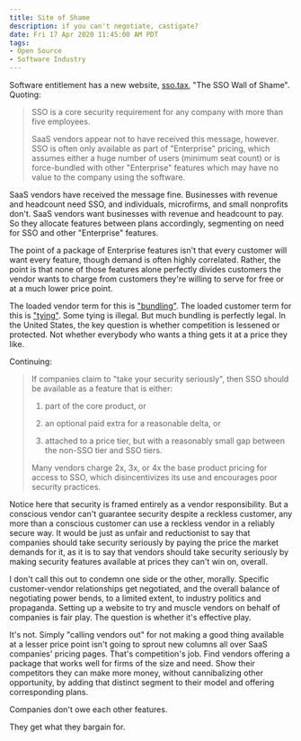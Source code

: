 ```yaml
---
title: Site of Shame
description: if you can't negotiate, castigate?
date: Fri 17 Apr 2020 11:45:00 AM PDT
tags:
- Open Source
- Software Industry
---
```


Software entitlement has a new website, [sso.tax](https://sso.tax), "The SSO Wall of Shame".  Quoting:

> SSO is a core security requirement for any company with more than five employees.
>
> SaaS vendors appear not to have received this message, however.  SSO is often only available as part of "Enterprise" pricing, which assumes either a huge number of users (minimum seat count) or is force-bundled with other "Enterprise" features which may have no value to the company using the software.

SaaS vendors have received the message fine.  Businesses with revenue and headcount need SSO, and individuals, microfirms, and small nonprofits don't.  SaaS vendors want businesses with revenue and headcount to pay.  So they allocate features between plans accordingly, segmenting on need for SSO and other "Enterprise" features.

The point of a package of Enterprise features isn't that every customer will want every feature, though demand is often highly correlated.  Rather, the point is that none of those features alone perfectly divides customers the vendor wants to charge from customers they're willing to serve for free or at a much lower price point.

The loaded vendor term for this is ["bundling"](https://en.wikipedia.org/wiki/Product_bundling).  The loaded customer term for this is ["tying"](https://en.wikipedia.org/wiki/Tying_(commerce)).  Some tying is illegal.  But much bundling is perfectly legal.  In the United States, the key question is whether competition is lessened or protected.  Not whether everybody who wants a thing gets it at a price they like.

Continuing:

> If companies claim to "take your security seriously", then SSO should be available as a feature that is either:
>
> 1.  part of the core product, or
>
> 2.  an optional paid extra for a reasonable delta, or
>
> 3.  attached to a price tier, but with a reasonably small gap between the non-SSO tier and SSO tiers.
>
> Many vendors charge 2x, 3x, or 4x the base product pricing for access to SSO, which disincentivizes its use and encourages poor security practices.

Notice here that security is framed entirely as a vendor responsibility.  But a conscious vendor can't guarantee security despite a reckless customer, any more than a conscious customer can use a reckless vendor in a reliably secure way.  It would be just as unfair and reductionist to say that companies should take security seriously by paying the price the market demands for it, as it is to say that vendors should take security seriously by making security features available at prices they can't win on, overall.

I don't call this out to condemn one side or the other, morally.  Specific customer-vendor relationships get negotiated, and the overall balance of negotiating power bends, to a limited extent, to industry politics and propaganda.  Setting up a website to try and muscle vendors on behalf of companies is fair play.  The question is whether it's effective play.

It's not.  Simply "calling vendors out" for not making a good thing available at a lesser price point isn't going to sprout new columns all over SaaS companies' pricing pages.  That's competition's job.  Find vendors offering a package that works well for firms of the size and need.  Show their competitors they can make more money, without cannibalizing other opportunity, by adding that distinct segment to their model and offering corresponding plans.

Companies don't owe each other features.

They get what they bargain for.

